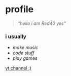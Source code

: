 # profile
> _"hello i am Red40 yes"_

### i usually
* _make music_
* _code stuff_
* _play games_

[yt channel :)](https://www.youtube.com/channel/UCWiRvROKyJWoa48GSBzz_nw)

<!---
Red40Github/Red40Github is a ✨ special ✨ repository because its `README.md` (this file) appears on your GitHub profile.
You can click the Preview link to take a look at your changes.
--->
